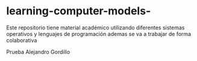 # learning-computer-models-
Este repositorio tiene material académico utilizando diferentes sistemas operativos y lenguajes de programación 
ademas se va a trabajar de forma colaborativa 

Prueba Alejandro Gordillo